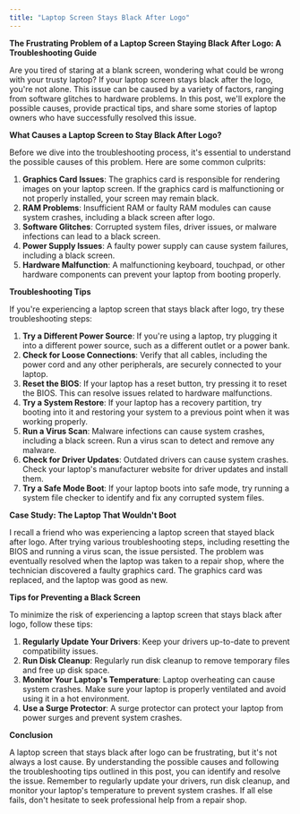 ```yaml
---
title: "Laptop Screen Stays Black After Logo"
---
```


**The Frustrating Problem of a Laptop Screen Staying Black After Logo: A Troubleshooting Guide**

Are you tired of staring at a blank screen, wondering what could be wrong with your trusty laptop? If your laptop screen stays black after the logo, you're not alone. This issue can be caused by a variety of factors, ranging from software glitches to hardware problems. In this post, we'll explore the possible causes, provide practical tips, and share some stories of laptop owners who have successfully resolved this issue.

**What Causes a Laptop Screen to Stay Black After Logo?**

Before we dive into the troubleshooting process, it's essential to understand the possible causes of this problem. Here are some common culprits:

1. **Graphics Card Issues**: The graphics card is responsible for rendering images on your laptop screen. If the graphics card is malfunctioning or not properly installed, your screen may remain black.
2. **RAM Problems**: Insufficient RAM or faulty RAM modules can cause system crashes, including a black screen after logo.
3. **Software Glitches**: Corrupted system files, driver issues, or malware infections can lead to a black screen.
4. **Power Supply Issues**: A faulty power supply can cause system failures, including a black screen.
5. **Hardware Malfunction**: A malfunctioning keyboard, touchpad, or other hardware components can prevent your laptop from booting properly.

**Troubleshooting Tips**

If you're experiencing a laptop screen that stays black after logo, try these troubleshooting steps:

1. **Try a Different Power Source**: If you're using a laptop, try plugging it into a different power source, such as a different outlet or a power bank.
2. **Check for Loose Connections**: Verify that all cables, including the power cord and any other peripherals, are securely connected to your laptop.
3. **Reset the BIOS**: If your laptop has a reset button, try pressing it to reset the BIOS. This can resolve issues related to hardware malfunctions.
4. **Try a System Restore**: If your laptop has a recovery partition, try booting into it and restoring your system to a previous point when it was working properly.
5. **Run a Virus Scan**: Malware infections can cause system crashes, including a black screen. Run a virus scan to detect and remove any malware.
6. **Check for Driver Updates**: Outdated drivers can cause system crashes. Check your laptop's manufacturer website for driver updates and install them.
7. **Try a Safe Mode Boot**: If your laptop boots into safe mode, try running a system file checker to identify and fix any corrupted system files.

**Case Study: The Laptop That Wouldn't Boot**

I recall a friend who was experiencing a laptop screen that stayed black after logo. After trying various troubleshooting steps, including resetting the BIOS and running a virus scan, the issue persisted. The problem was eventually resolved when the laptop was taken to a repair shop, where the technician discovered a faulty graphics card. The graphics card was replaced, and the laptop was good as new.

**Tips for Preventing a Black Screen**

To minimize the risk of experiencing a laptop screen that stays black after logo, follow these tips:

1. **Regularly Update Your Drivers**: Keep your drivers up-to-date to prevent compatibility issues.
2. **Run Disk Cleanup**: Regularly run disk cleanup to remove temporary files and free up disk space.
3. **Monitor Your Laptop's Temperature**: Laptop overheating can cause system crashes. Make sure your laptop is properly ventilated and avoid using it in a hot environment.
4. **Use a Surge Protector**: A surge protector can protect your laptop from power surges and prevent system crashes.

**Conclusion**

A laptop screen that stays black after logo can be frustrating, but it's not always a lost cause. By understanding the possible causes and following the troubleshooting tips outlined in this post, you can identify and resolve the issue. Remember to regularly update your drivers, run disk cleanup, and monitor your laptop's temperature to prevent system crashes. If all else fails, don't hesitate to seek professional help from a repair shop.